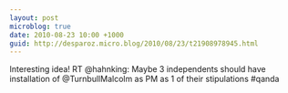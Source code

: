```yaml
---
layout: post
microblog: true
date: 2010-08-23 10:00 +1000
guid: http://desparoz.micro.blog/2010/08/23/t21908978945.html
---
```

Interesting idea! RT @hahnking: Maybe 3 independents should have installation of @TurnbullMalcolm as PM as 1 of their stipulations #qanda
